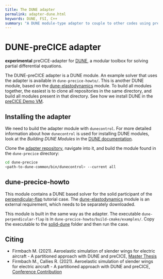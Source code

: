 ```yaml
---
title: The DUNE adapter
permalink: adapter-dune.html
keywords: DUNE, FSI, C++
summary: "A DUNE module-type adapter to couple to other codes using preCICE"
---
```


# DUNE-preCICE adapter

**experimental** preCICE-adapter for [DUNE](https://www.dune-project.org/), a modular toolbox for solving partial differential equations.

The DUNE-preCICE adapter is a DUNE module. An example solver that uses the adapter is available in `dune-precice-howto/`. This is another DUNE module, based on the [dune-elastodynamics](https://github.com/maxfirmbach/dune-elastodynamics) module. To build all modules together, the easiest is to clone all repositories in the same directory, and build all modules present in that directory. See how we install DUNE in the [preCICE Demo VM](https://github.com/precice/vm/blob/develop/provisioning/install-dune.sh).

## Installing the adapter

We need to build the adapter module with `dunecontrol`. For more detailed information about how `dunecontrol` is used for installing DUNE modules, look at the *Building DUNE Modules* in the [DUNE documentation](https://www.dune-project.org/doc/installation/installation-buildsrc/).

Clone the [adapter repository](https://github.com/precice/dune-adapter), navigate into it, and build the module found in the `dune-precice` directory:

```bash
cd dune-precice
<path-to-dune-common/bin/dunecontrol> --current all
```

## dune-precice-howto

This module contains a DUNE based solver for the solid participant of the [perpendicular-flap](https://precice.org/tutorials-perpendicular-flap.html) tutorial case. The [dune-elastodynamics](https://github.com/maxfirmbach/dune-elastodynamics) module is an external requirement, which needs to be separately downloaded.

This module is built in the same way as the adapter. The executable `dune-perpendicular-flap` is in `dune-precice-howto/build-cmake/examples/`. Copy the executable to the [solid-dune](https://github.com/precice/tutorials/tree/master/perpendicular-flap/solid-dune) folder and then run the case.

## Citing

- Firmbach M. (2021). Aeroelastic simulation of slender wings for electric aircraft - A partitioned approach with DUNE and preCICE, [Master Thesis](https://mediatum.ub.tum.de/node?id=1609293)
- Firmbach M., Callies R. (2021). Aeroelastic simulation of slender wings for electric aircraft - A partitioned approach with DUNE and preCICE, [Conference Contribution](https://athene-forschung.unibw.de/138607)
